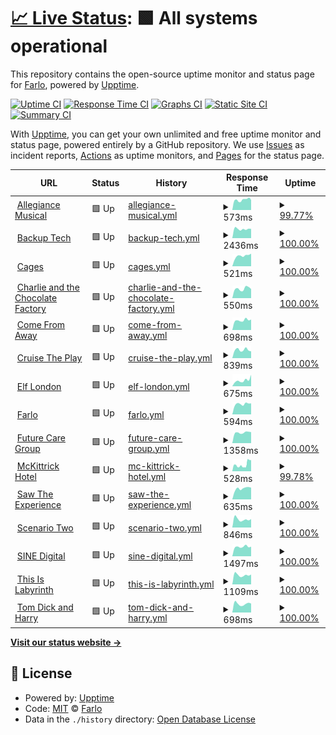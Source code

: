 # [📈 Live Status](https://uptime.farlo.co.uk): <!--live status--> **🟩 All systems operational**

This repository contains the open-source uptime monitor and status page for [Farlo](https://farlo.co.uk), powered by [Upptime](https://github.com/upptime/upptime).

[![Uptime CI](https://github.com/FarloGroup/FarloSitesUptime/workflows/Uptime%20CI/badge.svg)](https://github.com/FarloGroup/FarloSitesUptime/actions?query=workflow%3A%22Uptime+CI%22)
[![Response Time CI](https://github.com/FarloGroup/FarloSitesUptime/workflows/Response%20Time%20CI/badge.svg)](https://github.com/FarloGroup/FarloSitesUptime/actions?query=workflow%3A%22Response+Time+CI%22)
[![Graphs CI](https://github.com/FarloGroup/FarloSitesUptime/workflows/Graphs%20CI/badge.svg)](https://github.com/FarloGroup/FarloSitesUptime/actions?query=workflow%3A%22Graphs+CI%22)
[![Static Site CI](https://github.com/FarloGroup/FarloSitesUptime/workflows/Static%20Site%20CI/badge.svg)](https://github.com/FarloGroup/FarloSitesUptime/actions?query=workflow%3A%22Static+Site+CI%22)
[![Summary CI](https://github.com/FarloGroup/FarloSitesUptime/workflows/Summary%20CI/badge.svg)](https://github.com/FarloGroup/FarloSitesUptime/actions?query=workflow%3A%22Summary+CI%22)

With [Upptime](https://upptime.js.org), you can get your own unlimited and free uptime monitor and status page, powered entirely by a GitHub repository. We use [Issues](https://github.com/FarloGroup/FarloSitesUptime/issues) as incident reports, [Actions](https://github.com/FarloGroup/FarloSitesUptime/actions) as uptime monitors, and [Pages](https://uptime.farlo.co.uk) for the status page.

<!--start: status pages-->
<!-- This summary is generated by Upptime (https://github.com/upptime/upptime) -->
<!-- Do not edit this manually, your changes will be overwritten -->
<!-- prettier-ignore -->
| URL | Status | History | Response Time | Uptime |
| --- | ------ | ------- | ------------- | ------ |
| <img alt="" src="https://allegiancemusical.com/wp-content/themes/allegiance/static/img/favicon.ico" height="13"> [Allegiance Musical](https://allegiancemusical.com/) | 🟩 Up | [allegiance-musical.yml](https://github.com/FarloGroup/FarloSitesUptime/commits/HEAD/history/allegiance-musical.yml) | <details><summary><img alt="Response time graph" src="./graphs/allegiance-musical/response-time-week.png" height="20"> 573ms</summary><br><a href="https://uptime.farlo.co.uk/history/allegiance-musical"><img alt="Response time 979" src="https://img.shields.io/endpoint?url=https%3A%2F%2Fraw.githubusercontent.com%2FFarloGroup%2FFarloSitesUptime%2FHEAD%2Fapi%2Fallegiance-musical%2Fresponse-time.json"></a><br><a href="https://uptime.farlo.co.uk/history/allegiance-musical"><img alt="24-hour response time 647" src="https://img.shields.io/endpoint?url=https%3A%2F%2Fraw.githubusercontent.com%2FFarloGroup%2FFarloSitesUptime%2FHEAD%2Fapi%2Fallegiance-musical%2Fresponse-time-day.json"></a><br><a href="https://uptime.farlo.co.uk/history/allegiance-musical"><img alt="7-day response time 573" src="https://img.shields.io/endpoint?url=https%3A%2F%2Fraw.githubusercontent.com%2FFarloGroup%2FFarloSitesUptime%2FHEAD%2Fapi%2Fallegiance-musical%2Fresponse-time-week.json"></a><br><a href="https://uptime.farlo.co.uk/history/allegiance-musical"><img alt="30-day response time 554" src="https://img.shields.io/endpoint?url=https%3A%2F%2Fraw.githubusercontent.com%2FFarloGroup%2FFarloSitesUptime%2FHEAD%2Fapi%2Fallegiance-musical%2Fresponse-time-month.json"></a><br><a href="https://uptime.farlo.co.uk/history/allegiance-musical"><img alt="1-year response time 979" src="https://img.shields.io/endpoint?url=https%3A%2F%2Fraw.githubusercontent.com%2FFarloGroup%2FFarloSitesUptime%2FHEAD%2Fapi%2Fallegiance-musical%2Fresponse-time-year.json"></a></details> | <details><summary><a href="https://uptime.farlo.co.uk/history/allegiance-musical">99.77%</a></summary><a href="https://uptime.farlo.co.uk/history/allegiance-musical"><img alt="All-time uptime 99.99%" src="https://img.shields.io/endpoint?url=https%3A%2F%2Fraw.githubusercontent.com%2FFarloGroup%2FFarloSitesUptime%2FHEAD%2Fapi%2Fallegiance-musical%2Fuptime.json"></a><br><a href="https://uptime.farlo.co.uk/history/allegiance-musical"><img alt="24-hour uptime 100.00%" src="https://img.shields.io/endpoint?url=https%3A%2F%2Fraw.githubusercontent.com%2FFarloGroup%2FFarloSitesUptime%2FHEAD%2Fapi%2Fallegiance-musical%2Fuptime-day.json"></a><br><a href="https://uptime.farlo.co.uk/history/allegiance-musical"><img alt="7-day uptime 99.77%" src="https://img.shields.io/endpoint?url=https%3A%2F%2Fraw.githubusercontent.com%2FFarloGroup%2FFarloSitesUptime%2FHEAD%2Fapi%2Fallegiance-musical%2Fuptime-week.json"></a><br><a href="https://uptime.farlo.co.uk/history/allegiance-musical"><img alt="30-day uptime 99.95%" src="https://img.shields.io/endpoint?url=https%3A%2F%2Fraw.githubusercontent.com%2FFarloGroup%2FFarloSitesUptime%2FHEAD%2Fapi%2Fallegiance-musical%2Fuptime-month.json"></a><br><a href="https://uptime.farlo.co.uk/history/allegiance-musical"><img alt="1-year uptime 99.99%" src="https://img.shields.io/endpoint?url=https%3A%2F%2Fraw.githubusercontent.com%2FFarloGroup%2FFarloSitesUptime%2FHEAD%2Fapi%2Fallegiance-musical%2Fuptime-year.json"></a></details>
| <img alt="" src="https://www.backuptech.uk/app/uploads/2022/04/site-icon.png" height="13"> [Backup Tech](https://backuptech.uk/) | 🟩 Up | [backup-tech.yml](https://github.com/FarloGroup/FarloSitesUptime/commits/HEAD/history/backup-tech.yml) | <details><summary><img alt="Response time graph" src="./graphs/backup-tech/response-time-week.png" height="20"> 2436ms</summary><br><a href="https://uptime.farlo.co.uk/history/backup-tech"><img alt="Response time 2510" src="https://img.shields.io/endpoint?url=https%3A%2F%2Fraw.githubusercontent.com%2FFarloGroup%2FFarloSitesUptime%2FHEAD%2Fapi%2Fbackup-tech%2Fresponse-time.json"></a><br><a href="https://uptime.farlo.co.uk/history/backup-tech"><img alt="24-hour response time 2473" src="https://img.shields.io/endpoint?url=https%3A%2F%2Fraw.githubusercontent.com%2FFarloGroup%2FFarloSitesUptime%2FHEAD%2Fapi%2Fbackup-tech%2Fresponse-time-day.json"></a><br><a href="https://uptime.farlo.co.uk/history/backup-tech"><img alt="7-day response time 2436" src="https://img.shields.io/endpoint?url=https%3A%2F%2Fraw.githubusercontent.com%2FFarloGroup%2FFarloSitesUptime%2FHEAD%2Fapi%2Fbackup-tech%2Fresponse-time-week.json"></a><br><a href="https://uptime.farlo.co.uk/history/backup-tech"><img alt="30-day response time 2481" src="https://img.shields.io/endpoint?url=https%3A%2F%2Fraw.githubusercontent.com%2FFarloGroup%2FFarloSitesUptime%2FHEAD%2Fapi%2Fbackup-tech%2Fresponse-time-month.json"></a><br><a href="https://uptime.farlo.co.uk/history/backup-tech"><img alt="1-year response time 2510" src="https://img.shields.io/endpoint?url=https%3A%2F%2Fraw.githubusercontent.com%2FFarloGroup%2FFarloSitesUptime%2FHEAD%2Fapi%2Fbackup-tech%2Fresponse-time-year.json"></a></details> | <details><summary><a href="https://uptime.farlo.co.uk/history/backup-tech">100.00%</a></summary><a href="https://uptime.farlo.co.uk/history/backup-tech"><img alt="All-time uptime 100.00%" src="https://img.shields.io/endpoint?url=https%3A%2F%2Fraw.githubusercontent.com%2FFarloGroup%2FFarloSitesUptime%2FHEAD%2Fapi%2Fbackup-tech%2Fuptime.json"></a><br><a href="https://uptime.farlo.co.uk/history/backup-tech"><img alt="24-hour uptime 100.00%" src="https://img.shields.io/endpoint?url=https%3A%2F%2Fraw.githubusercontent.com%2FFarloGroup%2FFarloSitesUptime%2FHEAD%2Fapi%2Fbackup-tech%2Fuptime-day.json"></a><br><a href="https://uptime.farlo.co.uk/history/backup-tech"><img alt="7-day uptime 100.00%" src="https://img.shields.io/endpoint?url=https%3A%2F%2Fraw.githubusercontent.com%2FFarloGroup%2FFarloSitesUptime%2FHEAD%2Fapi%2Fbackup-tech%2Fuptime-week.json"></a><br><a href="https://uptime.farlo.co.uk/history/backup-tech"><img alt="30-day uptime 100.00%" src="https://img.shields.io/endpoint?url=https%3A%2F%2Fraw.githubusercontent.com%2FFarloGroup%2FFarloSitesUptime%2FHEAD%2Fapi%2Fbackup-tech%2Fuptime-month.json"></a><br><a href="https://uptime.farlo.co.uk/history/backup-tech"><img alt="1-year uptime 100.00%" src="https://img.shields.io/endpoint?url=https%3A%2F%2Fraw.githubusercontent.com%2FFarloGroup%2FFarloSitesUptime%2FHEAD%2Fapi%2Fbackup-tech%2Fuptime-year.json"></a></details>
| <img alt="" src="https://cageslondon.com/app/uploads/2022/07/site-icon-512px.png" height="13"> [Cages](https://cageslondon.com/) | 🟩 Up | [cages.yml](https://github.com/FarloGroup/FarloSitesUptime/commits/HEAD/history/cages.yml) | <details><summary><img alt="Response time graph" src="./graphs/cages/response-time-week.png" height="20"> 521ms</summary><br><a href="https://uptime.farlo.co.uk/history/cages"><img alt="Response time 530" src="https://img.shields.io/endpoint?url=https%3A%2F%2Fraw.githubusercontent.com%2FFarloGroup%2FFarloSitesUptime%2FHEAD%2Fapi%2Fcages%2Fresponse-time.json"></a><br><a href="https://uptime.farlo.co.uk/history/cages"><img alt="24-hour response time 529" src="https://img.shields.io/endpoint?url=https%3A%2F%2Fraw.githubusercontent.com%2FFarloGroup%2FFarloSitesUptime%2FHEAD%2Fapi%2Fcages%2Fresponse-time-day.json"></a><br><a href="https://uptime.farlo.co.uk/history/cages"><img alt="7-day response time 521" src="https://img.shields.io/endpoint?url=https%3A%2F%2Fraw.githubusercontent.com%2FFarloGroup%2FFarloSitesUptime%2FHEAD%2Fapi%2Fcages%2Fresponse-time-week.json"></a><br><a href="https://uptime.farlo.co.uk/history/cages"><img alt="30-day response time 534" src="https://img.shields.io/endpoint?url=https%3A%2F%2Fraw.githubusercontent.com%2FFarloGroup%2FFarloSitesUptime%2FHEAD%2Fapi%2Fcages%2Fresponse-time-month.json"></a><br><a href="https://uptime.farlo.co.uk/history/cages"><img alt="1-year response time 530" src="https://img.shields.io/endpoint?url=https%3A%2F%2Fraw.githubusercontent.com%2FFarloGroup%2FFarloSitesUptime%2FHEAD%2Fapi%2Fcages%2Fresponse-time-year.json"></a></details> | <details><summary><a href="https://uptime.farlo.co.uk/history/cages">100.00%</a></summary><a href="https://uptime.farlo.co.uk/history/cages"><img alt="All-time uptime 100.00%" src="https://img.shields.io/endpoint?url=https%3A%2F%2Fraw.githubusercontent.com%2FFarloGroup%2FFarloSitesUptime%2FHEAD%2Fapi%2Fcages%2Fuptime.json"></a><br><a href="https://uptime.farlo.co.uk/history/cages"><img alt="24-hour uptime 100.00%" src="https://img.shields.io/endpoint?url=https%3A%2F%2Fraw.githubusercontent.com%2FFarloGroup%2FFarloSitesUptime%2FHEAD%2Fapi%2Fcages%2Fuptime-day.json"></a><br><a href="https://uptime.farlo.co.uk/history/cages"><img alt="7-day uptime 100.00%" src="https://img.shields.io/endpoint?url=https%3A%2F%2Fraw.githubusercontent.com%2FFarloGroup%2FFarloSitesUptime%2FHEAD%2Fapi%2Fcages%2Fuptime-week.json"></a><br><a href="https://uptime.farlo.co.uk/history/cages"><img alt="30-day uptime 100.00%" src="https://img.shields.io/endpoint?url=https%3A%2F%2Fraw.githubusercontent.com%2FFarloGroup%2FFarloSitesUptime%2FHEAD%2Fapi%2Fcages%2Fuptime-month.json"></a><br><a href="https://uptime.farlo.co.uk/history/cages"><img alt="1-year uptime 100.00%" src="https://img.shields.io/endpoint?url=https%3A%2F%2Fraw.githubusercontent.com%2FFarloGroup%2FFarloSitesUptime%2FHEAD%2Fapi%2Fcages%2Fuptime-year.json"></a></details>
| <img alt="" src="https://charlieandthechocolatefactory.co.uk/app/uploads/2022/04/Logo-256.png" height="13"> [Charlie and the Chocolate Factory](https://charlieandthechocolatefactory.co.uk/) | 🟩 Up | [charlie-and-the-chocolate-factory.yml](https://github.com/FarloGroup/FarloSitesUptime/commits/HEAD/history/charlie-and-the-chocolate-factory.yml) | <details><summary><img alt="Response time graph" src="./graphs/charlie-and-the-chocolate-factory/response-time-week.png" height="20"> 550ms</summary><br><a href="https://uptime.farlo.co.uk/history/charlie-and-the-chocolate-factory"><img alt="Response time 665" src="https://img.shields.io/endpoint?url=https%3A%2F%2Fraw.githubusercontent.com%2FFarloGroup%2FFarloSitesUptime%2FHEAD%2Fapi%2Fcharlie-and-the-chocolate-factory%2Fresponse-time.json"></a><br><a href="https://uptime.farlo.co.uk/history/charlie-and-the-chocolate-factory"><img alt="24-hour response time 718" src="https://img.shields.io/endpoint?url=https%3A%2F%2Fraw.githubusercontent.com%2FFarloGroup%2FFarloSitesUptime%2FHEAD%2Fapi%2Fcharlie-and-the-chocolate-factory%2Fresponse-time-day.json"></a><br><a href="https://uptime.farlo.co.uk/history/charlie-and-the-chocolate-factory"><img alt="7-day response time 550" src="https://img.shields.io/endpoint?url=https%3A%2F%2Fraw.githubusercontent.com%2FFarloGroup%2FFarloSitesUptime%2FHEAD%2Fapi%2Fcharlie-and-the-chocolate-factory%2Fresponse-time-week.json"></a><br><a href="https://uptime.farlo.co.uk/history/charlie-and-the-chocolate-factory"><img alt="30-day response time 576" src="https://img.shields.io/endpoint?url=https%3A%2F%2Fraw.githubusercontent.com%2FFarloGroup%2FFarloSitesUptime%2FHEAD%2Fapi%2Fcharlie-and-the-chocolate-factory%2Fresponse-time-month.json"></a><br><a href="https://uptime.farlo.co.uk/history/charlie-and-the-chocolate-factory"><img alt="1-year response time 665" src="https://img.shields.io/endpoint?url=https%3A%2F%2Fraw.githubusercontent.com%2FFarloGroup%2FFarloSitesUptime%2FHEAD%2Fapi%2Fcharlie-and-the-chocolate-factory%2Fresponse-time-year.json"></a></details> | <details><summary><a href="https://uptime.farlo.co.uk/history/charlie-and-the-chocolate-factory">100.00%</a></summary><a href="https://uptime.farlo.co.uk/history/charlie-and-the-chocolate-factory"><img alt="All-time uptime 100.00%" src="https://img.shields.io/endpoint?url=https%3A%2F%2Fraw.githubusercontent.com%2FFarloGroup%2FFarloSitesUptime%2FHEAD%2Fapi%2Fcharlie-and-the-chocolate-factory%2Fuptime.json"></a><br><a href="https://uptime.farlo.co.uk/history/charlie-and-the-chocolate-factory"><img alt="24-hour uptime 100.00%" src="https://img.shields.io/endpoint?url=https%3A%2F%2Fraw.githubusercontent.com%2FFarloGroup%2FFarloSitesUptime%2FHEAD%2Fapi%2Fcharlie-and-the-chocolate-factory%2Fuptime-day.json"></a><br><a href="https://uptime.farlo.co.uk/history/charlie-and-the-chocolate-factory"><img alt="7-day uptime 100.00%" src="https://img.shields.io/endpoint?url=https%3A%2F%2Fraw.githubusercontent.com%2FFarloGroup%2FFarloSitesUptime%2FHEAD%2Fapi%2Fcharlie-and-the-chocolate-factory%2Fuptime-week.json"></a><br><a href="https://uptime.farlo.co.uk/history/charlie-and-the-chocolate-factory"><img alt="30-day uptime 100.00%" src="https://img.shields.io/endpoint?url=https%3A%2F%2Fraw.githubusercontent.com%2FFarloGroup%2FFarloSitesUptime%2FHEAD%2Fapi%2Fcharlie-and-the-chocolate-factory%2Fuptime-month.json"></a><br><a href="https://uptime.farlo.co.uk/history/charlie-and-the-chocolate-factory"><img alt="1-year uptime 100.00%" src="https://img.shields.io/endpoint?url=https%3A%2F%2Fraw.githubusercontent.com%2FFarloGroup%2FFarloSitesUptime%2FHEAD%2Fapi%2Fcharlie-and-the-chocolate-factory%2Fuptime-year.json"></a></details>
| <img alt="" src="https://comefromawaylondon.co.uk/app/uploads/2022/03/site-icon.png" height="13"> [Come From Away](https://comefromawaylondon.co.uk/) | 🟩 Up | [come-from-away.yml](https://github.com/FarloGroup/FarloSitesUptime/commits/HEAD/history/come-from-away.yml) | <details><summary><img alt="Response time graph" src="./graphs/come-from-away/response-time-week.png" height="20"> 698ms</summary><br><a href="https://uptime.farlo.co.uk/history/come-from-away"><img alt="Response time 838" src="https://img.shields.io/endpoint?url=https%3A%2F%2Fraw.githubusercontent.com%2FFarloGroup%2FFarloSitesUptime%2FHEAD%2Fapi%2Fcome-from-away%2Fresponse-time.json"></a><br><a href="https://uptime.farlo.co.uk/history/come-from-away"><img alt="24-hour response time 692" src="https://img.shields.io/endpoint?url=https%3A%2F%2Fraw.githubusercontent.com%2FFarloGroup%2FFarloSitesUptime%2FHEAD%2Fapi%2Fcome-from-away%2Fresponse-time-day.json"></a><br><a href="https://uptime.farlo.co.uk/history/come-from-away"><img alt="7-day response time 698" src="https://img.shields.io/endpoint?url=https%3A%2F%2Fraw.githubusercontent.com%2FFarloGroup%2FFarloSitesUptime%2FHEAD%2Fapi%2Fcome-from-away%2Fresponse-time-week.json"></a><br><a href="https://uptime.farlo.co.uk/history/come-from-away"><img alt="30-day response time 729" src="https://img.shields.io/endpoint?url=https%3A%2F%2Fraw.githubusercontent.com%2FFarloGroup%2FFarloSitesUptime%2FHEAD%2Fapi%2Fcome-from-away%2Fresponse-time-month.json"></a><br><a href="https://uptime.farlo.co.uk/history/come-from-away"><img alt="1-year response time 838" src="https://img.shields.io/endpoint?url=https%3A%2F%2Fraw.githubusercontent.com%2FFarloGroup%2FFarloSitesUptime%2FHEAD%2Fapi%2Fcome-from-away%2Fresponse-time-year.json"></a></details> | <details><summary><a href="https://uptime.farlo.co.uk/history/come-from-away">100.00%</a></summary><a href="https://uptime.farlo.co.uk/history/come-from-away"><img alt="All-time uptime 100.00%" src="https://img.shields.io/endpoint?url=https%3A%2F%2Fraw.githubusercontent.com%2FFarloGroup%2FFarloSitesUptime%2FHEAD%2Fapi%2Fcome-from-away%2Fuptime.json"></a><br><a href="https://uptime.farlo.co.uk/history/come-from-away"><img alt="24-hour uptime 100.00%" src="https://img.shields.io/endpoint?url=https%3A%2F%2Fraw.githubusercontent.com%2FFarloGroup%2FFarloSitesUptime%2FHEAD%2Fapi%2Fcome-from-away%2Fuptime-day.json"></a><br><a href="https://uptime.farlo.co.uk/history/come-from-away"><img alt="7-day uptime 100.00%" src="https://img.shields.io/endpoint?url=https%3A%2F%2Fraw.githubusercontent.com%2FFarloGroup%2FFarloSitesUptime%2FHEAD%2Fapi%2Fcome-from-away%2Fuptime-week.json"></a><br><a href="https://uptime.farlo.co.uk/history/come-from-away"><img alt="30-day uptime 100.00%" src="https://img.shields.io/endpoint?url=https%3A%2F%2Fraw.githubusercontent.com%2FFarloGroup%2FFarloSitesUptime%2FHEAD%2Fapi%2Fcome-from-away%2Fuptime-month.json"></a><br><a href="https://uptime.farlo.co.uk/history/come-from-away"><img alt="1-year uptime 100.00%" src="https://img.shields.io/endpoint?url=https%3A%2F%2Fraw.githubusercontent.com%2FFarloGroup%2FFarloSitesUptime%2FHEAD%2Fapi%2Fcome-from-away%2Fuptime-year.json"></a></details>
| <img alt="" src="https://cruisetheplay.co.uk/app/uploads/2022/05/favicon.jpg" height="13"> [Cruise The Play](https://cruisetheplay.co.uk/) | 🟩 Up | [cruise-the-play.yml](https://github.com/FarloGroup/FarloSitesUptime/commits/HEAD/history/cruise-the-play.yml) | <details><summary><img alt="Response time graph" src="./graphs/cruise-the-play/response-time-week.png" height="20"> 839ms</summary><br><a href="https://uptime.farlo.co.uk/history/cruise-the-play"><img alt="Response time 869" src="https://img.shields.io/endpoint?url=https%3A%2F%2Fraw.githubusercontent.com%2FFarloGroup%2FFarloSitesUptime%2FHEAD%2Fapi%2Fcruise-the-play%2Fresponse-time.json"></a><br><a href="https://uptime.farlo.co.uk/history/cruise-the-play"><img alt="24-hour response time 1239" src="https://img.shields.io/endpoint?url=https%3A%2F%2Fraw.githubusercontent.com%2FFarloGroup%2FFarloSitesUptime%2FHEAD%2Fapi%2Fcruise-the-play%2Fresponse-time-day.json"></a><br><a href="https://uptime.farlo.co.uk/history/cruise-the-play"><img alt="7-day response time 839" src="https://img.shields.io/endpoint?url=https%3A%2F%2Fraw.githubusercontent.com%2FFarloGroup%2FFarloSitesUptime%2FHEAD%2Fapi%2Fcruise-the-play%2Fresponse-time-week.json"></a><br><a href="https://uptime.farlo.co.uk/history/cruise-the-play"><img alt="30-day response time 891" src="https://img.shields.io/endpoint?url=https%3A%2F%2Fraw.githubusercontent.com%2FFarloGroup%2FFarloSitesUptime%2FHEAD%2Fapi%2Fcruise-the-play%2Fresponse-time-month.json"></a><br><a href="https://uptime.farlo.co.uk/history/cruise-the-play"><img alt="1-year response time 869" src="https://img.shields.io/endpoint?url=https%3A%2F%2Fraw.githubusercontent.com%2FFarloGroup%2FFarloSitesUptime%2FHEAD%2Fapi%2Fcruise-the-play%2Fresponse-time-year.json"></a></details> | <details><summary><a href="https://uptime.farlo.co.uk/history/cruise-the-play">100.00%</a></summary><a href="https://uptime.farlo.co.uk/history/cruise-the-play"><img alt="All-time uptime 100.00%" src="https://img.shields.io/endpoint?url=https%3A%2F%2Fraw.githubusercontent.com%2FFarloGroup%2FFarloSitesUptime%2FHEAD%2Fapi%2Fcruise-the-play%2Fuptime.json"></a><br><a href="https://uptime.farlo.co.uk/history/cruise-the-play"><img alt="24-hour uptime 100.00%" src="https://img.shields.io/endpoint?url=https%3A%2F%2Fraw.githubusercontent.com%2FFarloGroup%2FFarloSitesUptime%2FHEAD%2Fapi%2Fcruise-the-play%2Fuptime-day.json"></a><br><a href="https://uptime.farlo.co.uk/history/cruise-the-play"><img alt="7-day uptime 100.00%" src="https://img.shields.io/endpoint?url=https%3A%2F%2Fraw.githubusercontent.com%2FFarloGroup%2FFarloSitesUptime%2FHEAD%2Fapi%2Fcruise-the-play%2Fuptime-week.json"></a><br><a href="https://uptime.farlo.co.uk/history/cruise-the-play"><img alt="30-day uptime 100.00%" src="https://img.shields.io/endpoint?url=https%3A%2F%2Fraw.githubusercontent.com%2FFarloGroup%2FFarloSitesUptime%2FHEAD%2Fapi%2Fcruise-the-play%2Fuptime-month.json"></a><br><a href="https://uptime.farlo.co.uk/history/cruise-the-play"><img alt="1-year uptime 100.00%" src="https://img.shields.io/endpoint?url=https%3A%2F%2Fraw.githubusercontent.com%2FFarloGroup%2FFarloSitesUptime%2FHEAD%2Fapi%2Fcruise-the-play%2Fuptime-year.json"></a></details>
| <img alt="" src="https://elflondon.com/app/uploads/2022/04/favicon.png" height="13"> [Elf London](https://elflondon.com/) | 🟩 Up | [elf-london.yml](https://github.com/FarloGroup/FarloSitesUptime/commits/HEAD/history/elf-london.yml) | <details><summary><img alt="Response time graph" src="./graphs/elf-london/response-time-week.png" height="20"> 675ms</summary><br><a href="https://uptime.farlo.co.uk/history/elf-london"><img alt="Response time 698" src="https://img.shields.io/endpoint?url=https%3A%2F%2Fraw.githubusercontent.com%2FFarloGroup%2FFarloSitesUptime%2FHEAD%2Fapi%2Felf-london%2Fresponse-time.json"></a><br><a href="https://uptime.farlo.co.uk/history/elf-london"><img alt="24-hour response time 540" src="https://img.shields.io/endpoint?url=https%3A%2F%2Fraw.githubusercontent.com%2FFarloGroup%2FFarloSitesUptime%2FHEAD%2Fapi%2Felf-london%2Fresponse-time-day.json"></a><br><a href="https://uptime.farlo.co.uk/history/elf-london"><img alt="7-day response time 675" src="https://img.shields.io/endpoint?url=https%3A%2F%2Fraw.githubusercontent.com%2FFarloGroup%2FFarloSitesUptime%2FHEAD%2Fapi%2Felf-london%2Fresponse-time-week.json"></a><br><a href="https://uptime.farlo.co.uk/history/elf-london"><img alt="30-day response time 578" src="https://img.shields.io/endpoint?url=https%3A%2F%2Fraw.githubusercontent.com%2FFarloGroup%2FFarloSitesUptime%2FHEAD%2Fapi%2Felf-london%2Fresponse-time-month.json"></a><br><a href="https://uptime.farlo.co.uk/history/elf-london"><img alt="1-year response time 698" src="https://img.shields.io/endpoint?url=https%3A%2F%2Fraw.githubusercontent.com%2FFarloGroup%2FFarloSitesUptime%2FHEAD%2Fapi%2Felf-london%2Fresponse-time-year.json"></a></details> | <details><summary><a href="https://uptime.farlo.co.uk/history/elf-london">100.00%</a></summary><a href="https://uptime.farlo.co.uk/history/elf-london"><img alt="All-time uptime 100.00%" src="https://img.shields.io/endpoint?url=https%3A%2F%2Fraw.githubusercontent.com%2FFarloGroup%2FFarloSitesUptime%2FHEAD%2Fapi%2Felf-london%2Fuptime.json"></a><br><a href="https://uptime.farlo.co.uk/history/elf-london"><img alt="24-hour uptime 100.00%" src="https://img.shields.io/endpoint?url=https%3A%2F%2Fraw.githubusercontent.com%2FFarloGroup%2FFarloSitesUptime%2FHEAD%2Fapi%2Felf-london%2Fuptime-day.json"></a><br><a href="https://uptime.farlo.co.uk/history/elf-london"><img alt="7-day uptime 100.00%" src="https://img.shields.io/endpoint?url=https%3A%2F%2Fraw.githubusercontent.com%2FFarloGroup%2FFarloSitesUptime%2FHEAD%2Fapi%2Felf-london%2Fuptime-week.json"></a><br><a href="https://uptime.farlo.co.uk/history/elf-london"><img alt="30-day uptime 100.00%" src="https://img.shields.io/endpoint?url=https%3A%2F%2Fraw.githubusercontent.com%2FFarloGroup%2FFarloSitesUptime%2FHEAD%2Fapi%2Felf-london%2Fuptime-month.json"></a><br><a href="https://uptime.farlo.co.uk/history/elf-london"><img alt="1-year uptime 100.00%" src="https://img.shields.io/endpoint?url=https%3A%2F%2Fraw.githubusercontent.com%2FFarloGroup%2FFarloSitesUptime%2FHEAD%2Fapi%2Felf-london%2Fuptime-year.json"></a></details>
| <img alt="" src="https://farlo.co.uk/wp-content/uploads/2022/03/Farlo-Icon-Mar22.png" height="13"> [Farlo](https://farlo.co.uk) | 🟩 Up | [farlo.yml](https://github.com/FarloGroup/FarloSitesUptime/commits/HEAD/history/farlo.yml) | <details><summary><img alt="Response time graph" src="./graphs/farlo/response-time-week.png" height="20"> 594ms</summary><br><a href="https://uptime.farlo.co.uk/history/farlo"><img alt="Response time 597" src="https://img.shields.io/endpoint?url=https%3A%2F%2Fraw.githubusercontent.com%2FFarloGroup%2FFarloSitesUptime%2FHEAD%2Fapi%2Ffarlo%2Fresponse-time.json"></a><br><a href="https://uptime.farlo.co.uk/history/farlo"><img alt="24-hour response time 633" src="https://img.shields.io/endpoint?url=https%3A%2F%2Fraw.githubusercontent.com%2FFarloGroup%2FFarloSitesUptime%2FHEAD%2Fapi%2Ffarlo%2Fresponse-time-day.json"></a><br><a href="https://uptime.farlo.co.uk/history/farlo"><img alt="7-day response time 594" src="https://img.shields.io/endpoint?url=https%3A%2F%2Fraw.githubusercontent.com%2FFarloGroup%2FFarloSitesUptime%2FHEAD%2Fapi%2Ffarlo%2Fresponse-time-week.json"></a><br><a href="https://uptime.farlo.co.uk/history/farlo"><img alt="30-day response time 591" src="https://img.shields.io/endpoint?url=https%3A%2F%2Fraw.githubusercontent.com%2FFarloGroup%2FFarloSitesUptime%2FHEAD%2Fapi%2Ffarlo%2Fresponse-time-month.json"></a><br><a href="https://uptime.farlo.co.uk/history/farlo"><img alt="1-year response time 597" src="https://img.shields.io/endpoint?url=https%3A%2F%2Fraw.githubusercontent.com%2FFarloGroup%2FFarloSitesUptime%2FHEAD%2Fapi%2Ffarlo%2Fresponse-time-year.json"></a></details> | <details><summary><a href="https://uptime.farlo.co.uk/history/farlo">100.00%</a></summary><a href="https://uptime.farlo.co.uk/history/farlo"><img alt="All-time uptime 100.00%" src="https://img.shields.io/endpoint?url=https%3A%2F%2Fraw.githubusercontent.com%2FFarloGroup%2FFarloSitesUptime%2FHEAD%2Fapi%2Ffarlo%2Fuptime.json"></a><br><a href="https://uptime.farlo.co.uk/history/farlo"><img alt="24-hour uptime 100.00%" src="https://img.shields.io/endpoint?url=https%3A%2F%2Fraw.githubusercontent.com%2FFarloGroup%2FFarloSitesUptime%2FHEAD%2Fapi%2Ffarlo%2Fuptime-day.json"></a><br><a href="https://uptime.farlo.co.uk/history/farlo"><img alt="7-day uptime 100.00%" src="https://img.shields.io/endpoint?url=https%3A%2F%2Fraw.githubusercontent.com%2FFarloGroup%2FFarloSitesUptime%2FHEAD%2Fapi%2Ffarlo%2Fuptime-week.json"></a><br><a href="https://uptime.farlo.co.uk/history/farlo"><img alt="30-day uptime 100.00%" src="https://img.shields.io/endpoint?url=https%3A%2F%2Fraw.githubusercontent.com%2FFarloGroup%2FFarloSitesUptime%2FHEAD%2Fapi%2Ffarlo%2Fuptime-month.json"></a><br><a href="https://uptime.farlo.co.uk/history/farlo"><img alt="1-year uptime 100.00%" src="https://img.shields.io/endpoint?url=https%3A%2F%2Fraw.githubusercontent.com%2FFarloGroup%2FFarloSitesUptime%2FHEAD%2Fapi%2Ffarlo%2Fuptime-year.json"></a></details>
| <img alt="" src="https://www.futurecaregroup.com/wp-content/uploads/2021/03/fcg-favicon-300x300.png" height="13"> [Future Care Group](https://www.futurecaregroup.com/) | 🟩 Up | [future-care-group.yml](https://github.com/FarloGroup/FarloSitesUptime/commits/HEAD/history/future-care-group.yml) | <details><summary><img alt="Response time graph" src="./graphs/future-care-group/response-time-week.png" height="20"> 1358ms</summary><br><a href="https://uptime.farlo.co.uk/history/future-care-group"><img alt="Response time 1117" src="https://img.shields.io/endpoint?url=https%3A%2F%2Fraw.githubusercontent.com%2FFarloGroup%2FFarloSitesUptime%2FHEAD%2Fapi%2Ffuture-care-group%2Fresponse-time.json"></a><br><a href="https://uptime.farlo.co.uk/history/future-care-group"><img alt="24-hour response time 1439" src="https://img.shields.io/endpoint?url=https%3A%2F%2Fraw.githubusercontent.com%2FFarloGroup%2FFarloSitesUptime%2FHEAD%2Fapi%2Ffuture-care-group%2Fresponse-time-day.json"></a><br><a href="https://uptime.farlo.co.uk/history/future-care-group"><img alt="7-day response time 1358" src="https://img.shields.io/endpoint?url=https%3A%2F%2Fraw.githubusercontent.com%2FFarloGroup%2FFarloSitesUptime%2FHEAD%2Fapi%2Ffuture-care-group%2Fresponse-time-week.json"></a><br><a href="https://uptime.farlo.co.uk/history/future-care-group"><img alt="30-day response time 1340" src="https://img.shields.io/endpoint?url=https%3A%2F%2Fraw.githubusercontent.com%2FFarloGroup%2FFarloSitesUptime%2FHEAD%2Fapi%2Ffuture-care-group%2Fresponse-time-month.json"></a><br><a href="https://uptime.farlo.co.uk/history/future-care-group"><img alt="1-year response time 1117" src="https://img.shields.io/endpoint?url=https%3A%2F%2Fraw.githubusercontent.com%2FFarloGroup%2FFarloSitesUptime%2FHEAD%2Fapi%2Ffuture-care-group%2Fresponse-time-year.json"></a></details> | <details><summary><a href="https://uptime.farlo.co.uk/history/future-care-group">100.00%</a></summary><a href="https://uptime.farlo.co.uk/history/future-care-group"><img alt="All-time uptime 100.00%" src="https://img.shields.io/endpoint?url=https%3A%2F%2Fraw.githubusercontent.com%2FFarloGroup%2FFarloSitesUptime%2FHEAD%2Fapi%2Ffuture-care-group%2Fuptime.json"></a><br><a href="https://uptime.farlo.co.uk/history/future-care-group"><img alt="24-hour uptime 100.00%" src="https://img.shields.io/endpoint?url=https%3A%2F%2Fraw.githubusercontent.com%2FFarloGroup%2FFarloSitesUptime%2FHEAD%2Fapi%2Ffuture-care-group%2Fuptime-day.json"></a><br><a href="https://uptime.farlo.co.uk/history/future-care-group"><img alt="7-day uptime 100.00%" src="https://img.shields.io/endpoint?url=https%3A%2F%2Fraw.githubusercontent.com%2FFarloGroup%2FFarloSitesUptime%2FHEAD%2Fapi%2Ffuture-care-group%2Fuptime-week.json"></a><br><a href="https://uptime.farlo.co.uk/history/future-care-group"><img alt="30-day uptime 100.00%" src="https://img.shields.io/endpoint?url=https%3A%2F%2Fraw.githubusercontent.com%2FFarloGroup%2FFarloSitesUptime%2FHEAD%2Fapi%2Ffuture-care-group%2Fuptime-month.json"></a><br><a href="https://uptime.farlo.co.uk/history/future-care-group"><img alt="1-year uptime 100.00%" src="https://img.shields.io/endpoint?url=https%3A%2F%2Fraw.githubusercontent.com%2FFarloGroup%2FFarloSitesUptime%2FHEAD%2Fapi%2Ffuture-care-group%2Fuptime-year.json"></a></details>
| <img alt="" src="https://mckittrickhotel.com/wp-content/themes/mckittrick/dist/images/icons/apple-icon-152x152.png" height="13"> [McKittrick Hotel](https://mckittrickhotel.com) | 🟩 Up | [mc-kittrick-hotel.yml](https://github.com/FarloGroup/FarloSitesUptime/commits/HEAD/history/mc-kittrick-hotel.yml) | <details><summary><img alt="Response time graph" src="./graphs/mc-kittrick-hotel/response-time-week.png" height="20"> 528ms</summary><br><a href="https://uptime.farlo.co.uk/history/mc-kittrick-hotel"><img alt="Response time 2014" src="https://img.shields.io/endpoint?url=https%3A%2F%2Fraw.githubusercontent.com%2FFarloGroup%2FFarloSitesUptime%2FHEAD%2Fapi%2Fmc-kittrick-hotel%2Fresponse-time.json"></a><br><a href="https://uptime.farlo.co.uk/history/mc-kittrick-hotel"><img alt="24-hour response time 642" src="https://img.shields.io/endpoint?url=https%3A%2F%2Fraw.githubusercontent.com%2FFarloGroup%2FFarloSitesUptime%2FHEAD%2Fapi%2Fmc-kittrick-hotel%2Fresponse-time-day.json"></a><br><a href="https://uptime.farlo.co.uk/history/mc-kittrick-hotel"><img alt="7-day response time 528" src="https://img.shields.io/endpoint?url=https%3A%2F%2Fraw.githubusercontent.com%2FFarloGroup%2FFarloSitesUptime%2FHEAD%2Fapi%2Fmc-kittrick-hotel%2Fresponse-time-week.json"></a><br><a href="https://uptime.farlo.co.uk/history/mc-kittrick-hotel"><img alt="30-day response time 782" src="https://img.shields.io/endpoint?url=https%3A%2F%2Fraw.githubusercontent.com%2FFarloGroup%2FFarloSitesUptime%2FHEAD%2Fapi%2Fmc-kittrick-hotel%2Fresponse-time-month.json"></a><br><a href="https://uptime.farlo.co.uk/history/mc-kittrick-hotel"><img alt="1-year response time 2014" src="https://img.shields.io/endpoint?url=https%3A%2F%2Fraw.githubusercontent.com%2FFarloGroup%2FFarloSitesUptime%2FHEAD%2Fapi%2Fmc-kittrick-hotel%2Fresponse-time-year.json"></a></details> | <details><summary><a href="https://uptime.farlo.co.uk/history/mc-kittrick-hotel">99.78%</a></summary><a href="https://uptime.farlo.co.uk/history/mc-kittrick-hotel"><img alt="All-time uptime 99.97%" src="https://img.shields.io/endpoint?url=https%3A%2F%2Fraw.githubusercontent.com%2FFarloGroup%2FFarloSitesUptime%2FHEAD%2Fapi%2Fmc-kittrick-hotel%2Fuptime.json"></a><br><a href="https://uptime.farlo.co.uk/history/mc-kittrick-hotel"><img alt="24-hour uptime 100.00%" src="https://img.shields.io/endpoint?url=https%3A%2F%2Fraw.githubusercontent.com%2FFarloGroup%2FFarloSitesUptime%2FHEAD%2Fapi%2Fmc-kittrick-hotel%2Fuptime-day.json"></a><br><a href="https://uptime.farlo.co.uk/history/mc-kittrick-hotel"><img alt="7-day uptime 99.78%" src="https://img.shields.io/endpoint?url=https%3A%2F%2Fraw.githubusercontent.com%2FFarloGroup%2FFarloSitesUptime%2FHEAD%2Fapi%2Fmc-kittrick-hotel%2Fuptime-week.json"></a><br><a href="https://uptime.farlo.co.uk/history/mc-kittrick-hotel"><img alt="30-day uptime 99.95%" src="https://img.shields.io/endpoint?url=https%3A%2F%2Fraw.githubusercontent.com%2FFarloGroup%2FFarloSitesUptime%2FHEAD%2Fapi%2Fmc-kittrick-hotel%2Fuptime-month.json"></a><br><a href="https://uptime.farlo.co.uk/history/mc-kittrick-hotel"><img alt="1-year uptime 99.97%" src="https://img.shields.io/endpoint?url=https%3A%2F%2Fraw.githubusercontent.com%2FFarloGroup%2FFarloSitesUptime%2FHEAD%2Fapi%2Fmc-kittrick-hotel%2Fuptime-year.json"></a></details>
| <img alt="" src="https://sawtheexperience.com/app/uploads/2022/01/cropped-favicon.png" height="13"> [Saw The Experience](https://sawtheexperience.com/) | 🟩 Up | [saw-the-experience.yml](https://github.com/FarloGroup/FarloSitesUptime/commits/HEAD/history/saw-the-experience.yml) | <details><summary><img alt="Response time graph" src="./graphs/saw-the-experience/response-time-week.png" height="20"> 635ms</summary><br><a href="https://uptime.farlo.co.uk/history/saw-the-experience"><img alt="Response time 616" src="https://img.shields.io/endpoint?url=https%3A%2F%2Fraw.githubusercontent.com%2FFarloGroup%2FFarloSitesUptime%2FHEAD%2Fapi%2Fsaw-the-experience%2Fresponse-time.json"></a><br><a href="https://uptime.farlo.co.uk/history/saw-the-experience"><img alt="24-hour response time 668" src="https://img.shields.io/endpoint?url=https%3A%2F%2Fraw.githubusercontent.com%2FFarloGroup%2FFarloSitesUptime%2FHEAD%2Fapi%2Fsaw-the-experience%2Fresponse-time-day.json"></a><br><a href="https://uptime.farlo.co.uk/history/saw-the-experience"><img alt="7-day response time 635" src="https://img.shields.io/endpoint?url=https%3A%2F%2Fraw.githubusercontent.com%2FFarloGroup%2FFarloSitesUptime%2FHEAD%2Fapi%2Fsaw-the-experience%2Fresponse-time-week.json"></a><br><a href="https://uptime.farlo.co.uk/history/saw-the-experience"><img alt="30-day response time 594" src="https://img.shields.io/endpoint?url=https%3A%2F%2Fraw.githubusercontent.com%2FFarloGroup%2FFarloSitesUptime%2FHEAD%2Fapi%2Fsaw-the-experience%2Fresponse-time-month.json"></a><br><a href="https://uptime.farlo.co.uk/history/saw-the-experience"><img alt="1-year response time 616" src="https://img.shields.io/endpoint?url=https%3A%2F%2Fraw.githubusercontent.com%2FFarloGroup%2FFarloSitesUptime%2FHEAD%2Fapi%2Fsaw-the-experience%2Fresponse-time-year.json"></a></details> | <details><summary><a href="https://uptime.farlo.co.uk/history/saw-the-experience">100.00%</a></summary><a href="https://uptime.farlo.co.uk/history/saw-the-experience"><img alt="All-time uptime 99.99%" src="https://img.shields.io/endpoint?url=https%3A%2F%2Fraw.githubusercontent.com%2FFarloGroup%2FFarloSitesUptime%2FHEAD%2Fapi%2Fsaw-the-experience%2Fuptime.json"></a><br><a href="https://uptime.farlo.co.uk/history/saw-the-experience"><img alt="24-hour uptime 100.00%" src="https://img.shields.io/endpoint?url=https%3A%2F%2Fraw.githubusercontent.com%2FFarloGroup%2FFarloSitesUptime%2FHEAD%2Fapi%2Fsaw-the-experience%2Fuptime-day.json"></a><br><a href="https://uptime.farlo.co.uk/history/saw-the-experience"><img alt="7-day uptime 100.00%" src="https://img.shields.io/endpoint?url=https%3A%2F%2Fraw.githubusercontent.com%2FFarloGroup%2FFarloSitesUptime%2FHEAD%2Fapi%2Fsaw-the-experience%2Fuptime-week.json"></a><br><a href="https://uptime.farlo.co.uk/history/saw-the-experience"><img alt="30-day uptime 100.00%" src="https://img.shields.io/endpoint?url=https%3A%2F%2Fraw.githubusercontent.com%2FFarloGroup%2FFarloSitesUptime%2FHEAD%2Fapi%2Fsaw-the-experience%2Fuptime-month.json"></a><br><a href="https://uptime.farlo.co.uk/history/saw-the-experience"><img alt="1-year uptime 99.99%" src="https://img.shields.io/endpoint?url=https%3A%2F%2Fraw.githubusercontent.com%2FFarloGroup%2FFarloSitesUptime%2FHEAD%2Fapi%2Fsaw-the-experience%2Fuptime-year.json"></a></details>
| <img alt="" src="https://www.scenario-two.com/wp-content/uploads/2020/08/cropped-icon-180x180.png" height="13"> [Scenario Two](https://www.scenario-two.com/) | 🟩 Up | [scenario-two.yml](https://github.com/FarloGroup/FarloSitesUptime/commits/HEAD/history/scenario-two.yml) | <details><summary><img alt="Response time graph" src="./graphs/scenario-two/response-time-week.png" height="20"> 846ms</summary><br><a href="https://uptime.farlo.co.uk/history/scenario-two"><img alt="Response time 986" src="https://img.shields.io/endpoint?url=https%3A%2F%2Fraw.githubusercontent.com%2FFarloGroup%2FFarloSitesUptime%2FHEAD%2Fapi%2Fscenario-two%2Fresponse-time.json"></a><br><a href="https://uptime.farlo.co.uk/history/scenario-two"><img alt="24-hour response time 978" src="https://img.shields.io/endpoint?url=https%3A%2F%2Fraw.githubusercontent.com%2FFarloGroup%2FFarloSitesUptime%2FHEAD%2Fapi%2Fscenario-two%2Fresponse-time-day.json"></a><br><a href="https://uptime.farlo.co.uk/history/scenario-two"><img alt="7-day response time 846" src="https://img.shields.io/endpoint?url=https%3A%2F%2Fraw.githubusercontent.com%2FFarloGroup%2FFarloSitesUptime%2FHEAD%2Fapi%2Fscenario-two%2Fresponse-time-week.json"></a><br><a href="https://uptime.farlo.co.uk/history/scenario-two"><img alt="30-day response time 963" src="https://img.shields.io/endpoint?url=https%3A%2F%2Fraw.githubusercontent.com%2FFarloGroup%2FFarloSitesUptime%2FHEAD%2Fapi%2Fscenario-two%2Fresponse-time-month.json"></a><br><a href="https://uptime.farlo.co.uk/history/scenario-two"><img alt="1-year response time 986" src="https://img.shields.io/endpoint?url=https%3A%2F%2Fraw.githubusercontent.com%2FFarloGroup%2FFarloSitesUptime%2FHEAD%2Fapi%2Fscenario-two%2Fresponse-time-year.json"></a></details> | <details><summary><a href="https://uptime.farlo.co.uk/history/scenario-two">100.00%</a></summary><a href="https://uptime.farlo.co.uk/history/scenario-two"><img alt="All-time uptime 100.00%" src="https://img.shields.io/endpoint?url=https%3A%2F%2Fraw.githubusercontent.com%2FFarloGroup%2FFarloSitesUptime%2FHEAD%2Fapi%2Fscenario-two%2Fuptime.json"></a><br><a href="https://uptime.farlo.co.uk/history/scenario-two"><img alt="24-hour uptime 100.00%" src="https://img.shields.io/endpoint?url=https%3A%2F%2Fraw.githubusercontent.com%2FFarloGroup%2FFarloSitesUptime%2FHEAD%2Fapi%2Fscenario-two%2Fuptime-day.json"></a><br><a href="https://uptime.farlo.co.uk/history/scenario-two"><img alt="7-day uptime 100.00%" src="https://img.shields.io/endpoint?url=https%3A%2F%2Fraw.githubusercontent.com%2FFarloGroup%2FFarloSitesUptime%2FHEAD%2Fapi%2Fscenario-two%2Fuptime-week.json"></a><br><a href="https://uptime.farlo.co.uk/history/scenario-two"><img alt="30-day uptime 100.00%" src="https://img.shields.io/endpoint?url=https%3A%2F%2Fraw.githubusercontent.com%2FFarloGroup%2FFarloSitesUptime%2FHEAD%2Fapi%2Fscenario-two%2Fuptime-month.json"></a><br><a href="https://uptime.farlo.co.uk/history/scenario-two"><img alt="1-year uptime 100.00%" src="https://img.shields.io/endpoint?url=https%3A%2F%2Fraw.githubusercontent.com%2FFarloGroup%2FFarloSitesUptime%2FHEAD%2Fapi%2Fscenario-two%2Fuptime-year.json"></a></details>
| <img alt="" src="https://sinedigital.co.uk/wp-content/uploads/2021/02/cropped-sine-site-logo-180x180.png" height="13"> [SINE Digital](https://sinedigital.co.uk/) | 🟩 Up | [sine-digital.yml](https://github.com/FarloGroup/FarloSitesUptime/commits/HEAD/history/sine-digital.yml) | <details><summary><img alt="Response time graph" src="./graphs/sine-digital/response-time-week.png" height="20"> 1497ms</summary><br><a href="https://uptime.farlo.co.uk/history/sine-digital"><img alt="Response time 1432" src="https://img.shields.io/endpoint?url=https%3A%2F%2Fraw.githubusercontent.com%2FFarloGroup%2FFarloSitesUptime%2FHEAD%2Fapi%2Fsine-digital%2Fresponse-time.json"></a><br><a href="https://uptime.farlo.co.uk/history/sine-digital"><img alt="24-hour response time 1388" src="https://img.shields.io/endpoint?url=https%3A%2F%2Fraw.githubusercontent.com%2FFarloGroup%2FFarloSitesUptime%2FHEAD%2Fapi%2Fsine-digital%2Fresponse-time-day.json"></a><br><a href="https://uptime.farlo.co.uk/history/sine-digital"><img alt="7-day response time 1497" src="https://img.shields.io/endpoint?url=https%3A%2F%2Fraw.githubusercontent.com%2FFarloGroup%2FFarloSitesUptime%2FHEAD%2Fapi%2Fsine-digital%2Fresponse-time-week.json"></a><br><a href="https://uptime.farlo.co.uk/history/sine-digital"><img alt="30-day response time 1480" src="https://img.shields.io/endpoint?url=https%3A%2F%2Fraw.githubusercontent.com%2FFarloGroup%2FFarloSitesUptime%2FHEAD%2Fapi%2Fsine-digital%2Fresponse-time-month.json"></a><br><a href="https://uptime.farlo.co.uk/history/sine-digital"><img alt="1-year response time 1432" src="https://img.shields.io/endpoint?url=https%3A%2F%2Fraw.githubusercontent.com%2FFarloGroup%2FFarloSitesUptime%2FHEAD%2Fapi%2Fsine-digital%2Fresponse-time-year.json"></a></details> | <details><summary><a href="https://uptime.farlo.co.uk/history/sine-digital">100.00%</a></summary><a href="https://uptime.farlo.co.uk/history/sine-digital"><img alt="All-time uptime 100.00%" src="https://img.shields.io/endpoint?url=https%3A%2F%2Fraw.githubusercontent.com%2FFarloGroup%2FFarloSitesUptime%2FHEAD%2Fapi%2Fsine-digital%2Fuptime.json"></a><br><a href="https://uptime.farlo.co.uk/history/sine-digital"><img alt="24-hour uptime 100.00%" src="https://img.shields.io/endpoint?url=https%3A%2F%2Fraw.githubusercontent.com%2FFarloGroup%2FFarloSitesUptime%2FHEAD%2Fapi%2Fsine-digital%2Fuptime-day.json"></a><br><a href="https://uptime.farlo.co.uk/history/sine-digital"><img alt="7-day uptime 100.00%" src="https://img.shields.io/endpoint?url=https%3A%2F%2Fraw.githubusercontent.com%2FFarloGroup%2FFarloSitesUptime%2FHEAD%2Fapi%2Fsine-digital%2Fuptime-week.json"></a><br><a href="https://uptime.farlo.co.uk/history/sine-digital"><img alt="30-day uptime 100.00%" src="https://img.shields.io/endpoint?url=https%3A%2F%2Fraw.githubusercontent.com%2FFarloGroup%2FFarloSitesUptime%2FHEAD%2Fapi%2Fsine-digital%2Fuptime-month.json"></a><br><a href="https://uptime.farlo.co.uk/history/sine-digital"><img alt="1-year uptime 100.00%" src="https://img.shields.io/endpoint?url=https%3A%2F%2Fraw.githubusercontent.com%2FFarloGroup%2FFarloSitesUptime%2FHEAD%2Fapi%2Fsine-digital%2Fuptime-year.json"></a></details>
| <img alt="" src="https://thisislabyrinth.com/app/uploads/2022/06/favicon-256.jpg" height="13"> [This Is Labyrinth](http://thisislabyrinth.com/) | 🟩 Up | [this-is-labyrinth.yml](https://github.com/FarloGroup/FarloSitesUptime/commits/HEAD/history/this-is-labyrinth.yml) | <details><summary><img alt="Response time graph" src="./graphs/this-is-labyrinth/response-time-week.png" height="20"> 1109ms</summary><br><a href="https://uptime.farlo.co.uk/history/this-is-labyrinth"><img alt="Response time 1192" src="https://img.shields.io/endpoint?url=https%3A%2F%2Fraw.githubusercontent.com%2FFarloGroup%2FFarloSitesUptime%2FHEAD%2Fapi%2Fthis-is-labyrinth%2Fresponse-time.json"></a><br><a href="https://uptime.farlo.co.uk/history/this-is-labyrinth"><img alt="24-hour response time 1059" src="https://img.shields.io/endpoint?url=https%3A%2F%2Fraw.githubusercontent.com%2FFarloGroup%2FFarloSitesUptime%2FHEAD%2Fapi%2Fthis-is-labyrinth%2Fresponse-time-day.json"></a><br><a href="https://uptime.farlo.co.uk/history/this-is-labyrinth"><img alt="7-day response time 1109" src="https://img.shields.io/endpoint?url=https%3A%2F%2Fraw.githubusercontent.com%2FFarloGroup%2FFarloSitesUptime%2FHEAD%2Fapi%2Fthis-is-labyrinth%2Fresponse-time-week.json"></a><br><a href="https://uptime.farlo.co.uk/history/this-is-labyrinth"><img alt="30-day response time 1257" src="https://img.shields.io/endpoint?url=https%3A%2F%2Fraw.githubusercontent.com%2FFarloGroup%2FFarloSitesUptime%2FHEAD%2Fapi%2Fthis-is-labyrinth%2Fresponse-time-month.json"></a><br><a href="https://uptime.farlo.co.uk/history/this-is-labyrinth"><img alt="1-year response time 1192" src="https://img.shields.io/endpoint?url=https%3A%2F%2Fraw.githubusercontent.com%2FFarloGroup%2FFarloSitesUptime%2FHEAD%2Fapi%2Fthis-is-labyrinth%2Fresponse-time-year.json"></a></details> | <details><summary><a href="https://uptime.farlo.co.uk/history/this-is-labyrinth">100.00%</a></summary><a href="https://uptime.farlo.co.uk/history/this-is-labyrinth"><img alt="All-time uptime 100.00%" src="https://img.shields.io/endpoint?url=https%3A%2F%2Fraw.githubusercontent.com%2FFarloGroup%2FFarloSitesUptime%2FHEAD%2Fapi%2Fthis-is-labyrinth%2Fuptime.json"></a><br><a href="https://uptime.farlo.co.uk/history/this-is-labyrinth"><img alt="24-hour uptime 100.00%" src="https://img.shields.io/endpoint?url=https%3A%2F%2Fraw.githubusercontent.com%2FFarloGroup%2FFarloSitesUptime%2FHEAD%2Fapi%2Fthis-is-labyrinth%2Fuptime-day.json"></a><br><a href="https://uptime.farlo.co.uk/history/this-is-labyrinth"><img alt="7-day uptime 100.00%" src="https://img.shields.io/endpoint?url=https%3A%2F%2Fraw.githubusercontent.com%2FFarloGroup%2FFarloSitesUptime%2FHEAD%2Fapi%2Fthis-is-labyrinth%2Fuptime-week.json"></a><br><a href="https://uptime.farlo.co.uk/history/this-is-labyrinth"><img alt="30-day uptime 100.00%" src="https://img.shields.io/endpoint?url=https%3A%2F%2Fraw.githubusercontent.com%2FFarloGroup%2FFarloSitesUptime%2FHEAD%2Fapi%2Fthis-is-labyrinth%2Fuptime-month.json"></a><br><a href="https://uptime.farlo.co.uk/history/this-is-labyrinth"><img alt="1-year uptime 100.00%" src="https://img.shields.io/endpoint?url=https%3A%2F%2Fraw.githubusercontent.com%2FFarloGroup%2FFarloSitesUptime%2FHEAD%2Fapi%2Fthis-is-labyrinth%2Fuptime-year.json"></a></details>
| <img alt="" src="https://tomdickandharryonstage.com/wp-content/uploads/2022/04/favicon-16x16-1.png" height="13"> [Tom Dick and Harry](https://tomdickandharryonstage.com/) | 🟩 Up | [tom-dick-and-harry.yml](https://github.com/FarloGroup/FarloSitesUptime/commits/HEAD/history/tom-dick-and-harry.yml) | <details><summary><img alt="Response time graph" src="./graphs/tom-dick-and-harry/response-time-week.png" height="20"> 698ms</summary><br><a href="https://uptime.farlo.co.uk/history/tom-dick-and-harry"><img alt="Response time 717" src="https://img.shields.io/endpoint?url=https%3A%2F%2Fraw.githubusercontent.com%2FFarloGroup%2FFarloSitesUptime%2FHEAD%2Fapi%2Ftom-dick-and-harry%2Fresponse-time.json"></a><br><a href="https://uptime.farlo.co.uk/history/tom-dick-and-harry"><img alt="24-hour response time 1000" src="https://img.shields.io/endpoint?url=https%3A%2F%2Fraw.githubusercontent.com%2FFarloGroup%2FFarloSitesUptime%2FHEAD%2Fapi%2Ftom-dick-and-harry%2Fresponse-time-day.json"></a><br><a href="https://uptime.farlo.co.uk/history/tom-dick-and-harry"><img alt="7-day response time 698" src="https://img.shields.io/endpoint?url=https%3A%2F%2Fraw.githubusercontent.com%2FFarloGroup%2FFarloSitesUptime%2FHEAD%2Fapi%2Ftom-dick-and-harry%2Fresponse-time-week.json"></a><br><a href="https://uptime.farlo.co.uk/history/tom-dick-and-harry"><img alt="30-day response time 684" src="https://img.shields.io/endpoint?url=https%3A%2F%2Fraw.githubusercontent.com%2FFarloGroup%2FFarloSitesUptime%2FHEAD%2Fapi%2Ftom-dick-and-harry%2Fresponse-time-month.json"></a><br><a href="https://uptime.farlo.co.uk/history/tom-dick-and-harry"><img alt="1-year response time 717" src="https://img.shields.io/endpoint?url=https%3A%2F%2Fraw.githubusercontent.com%2FFarloGroup%2FFarloSitesUptime%2FHEAD%2Fapi%2Ftom-dick-and-harry%2Fresponse-time-year.json"></a></details> | <details><summary><a href="https://uptime.farlo.co.uk/history/tom-dick-and-harry">100.00%</a></summary><a href="https://uptime.farlo.co.uk/history/tom-dick-and-harry"><img alt="All-time uptime 100.00%" src="https://img.shields.io/endpoint?url=https%3A%2F%2Fraw.githubusercontent.com%2FFarloGroup%2FFarloSitesUptime%2FHEAD%2Fapi%2Ftom-dick-and-harry%2Fuptime.json"></a><br><a href="https://uptime.farlo.co.uk/history/tom-dick-and-harry"><img alt="24-hour uptime 100.00%" src="https://img.shields.io/endpoint?url=https%3A%2F%2Fraw.githubusercontent.com%2FFarloGroup%2FFarloSitesUptime%2FHEAD%2Fapi%2Ftom-dick-and-harry%2Fuptime-day.json"></a><br><a href="https://uptime.farlo.co.uk/history/tom-dick-and-harry"><img alt="7-day uptime 100.00%" src="https://img.shields.io/endpoint?url=https%3A%2F%2Fraw.githubusercontent.com%2FFarloGroup%2FFarloSitesUptime%2FHEAD%2Fapi%2Ftom-dick-and-harry%2Fuptime-week.json"></a><br><a href="https://uptime.farlo.co.uk/history/tom-dick-and-harry"><img alt="30-day uptime 100.00%" src="https://img.shields.io/endpoint?url=https%3A%2F%2Fraw.githubusercontent.com%2FFarloGroup%2FFarloSitesUptime%2FHEAD%2Fapi%2Ftom-dick-and-harry%2Fuptime-month.json"></a><br><a href="https://uptime.farlo.co.uk/history/tom-dick-and-harry"><img alt="1-year uptime 100.00%" src="https://img.shields.io/endpoint?url=https%3A%2F%2Fraw.githubusercontent.com%2FFarloGroup%2FFarloSitesUptime%2FHEAD%2Fapi%2Ftom-dick-and-harry%2Fuptime-year.json"></a></details>

<!--end: status pages-->

[**Visit our status website →**](https://uptime.farlo.co.uk)

## 📄 License

- Powered by: [Upptime](https://github.com/upptime/upptime)
- Code: [MIT](./LICENSE) © [Farlo](https://farlo.co.uk)
- Data in the `./history` directory: [Open Database License](https://opendatacommons.org/licenses/odbl/1-0/)
